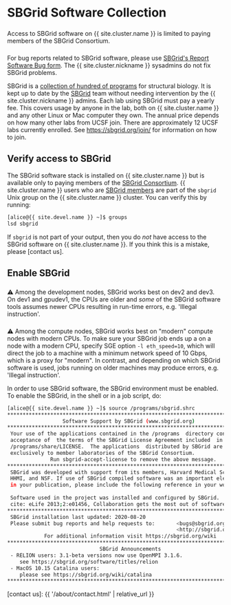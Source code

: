 # SBGrid Software Collection

<div class="alert alert-warning" role="alert" style="margin-top: 3ex">
Access to SBGrid software on {{ site.cluster.name }} is limited to paying members of the SBGrid Consortium.
</div>

<div class="alert alert-warning" role="alert" style="margin-top: 3ex">
For bug reports related to SBGrid software, please use <a href="https://sbgrid.org/help/?tab=bug">SBGrid's Report Software Bug form</a>.  The {{ site.cluster.nickname }} sysadmins do not fix SBGrid problems.
</div>

SBGrid is a [collection of hundred of programs](https://sbgrid.org/software/) for structural biology. It is kept up to date by the [SBGrid] team without needing intervention by the {{ site.cluster.nickname }} admins. Each lab using SBGrid must pay a yearly fee. This covers usage by anyone in the lab, both on {{ site.cluster.name }} and any other Linux or Mac computer they own. The annual price depends on how many other labs from UCSF join. There are approximately 12 UCSF labs currently enrolled. See <https://sbgrid.org/join/> for information on how to join.


## Verify access to SBGrid

The SBGrid software stack is installed on {{ site.cluster.name }} but is available only to paying members of the [SBGrid Consortium](https://sbgrid.org/join/).  {{ site.cluster.name }} users who are [SBGrid members] are part of the `sbgrid` Unix group on the {{ site.cluster.name }} cluster.  You can verify this by running:

<!-- code-block label="groups" -->
```sh
[alice@{{ site.devel.name }} ~]$ groups
lsd sbgrid
```

If `sbgrid` is not part of your output, then you do _not_ have access to the SBGrid software on {{ site.cluster.name }}.  If you think this is a mistake, please [contact us].


## Enable SBGrid

<div class="alert alert-warning" role="alert" style="margin-top: 3ex">
<span>⚠️</span> Among the development nodes, SBGrid works best on dev2 and dev3.  On dev1 and gpudev1, the CPUs are older and <em>some</em> of the SBGrid software tools assumes newer CPUs resulting in run-time errors, e.g. 'Illegal instruction'.
</div>

<div class="alert alert-warning" role="alert" style="margin-top: 3ex">
<span>⚠️</span> Among the compute nodes, SBGrid works best on "modern" compute nodes with modern CPUs.  To make sure your SBGrid job ends up a on a node with a modern CPU, specify SGE option <code>-l eth_speed=10</code>, which will direct the job to a machine with a minimum network speed of 10 Gbps, which is a proxy for "modern".  In contrast, and depending on which SBGrid software is used, jobs running on older machines may produce errors, e.g. 'Illegal instruction'.
</div>

In order to use SBGrid software, the SBGrid environment must be enabled.  To enable the SBGrid, in the shell or in a job script, do:

<!-- code-block label="sbgrid" -->
```sh
[alice@{{ site.devel.name }} ~]$ source /programs/sbgrid.shrc
********************************************************************************
                  Software Support by SBGrid (www.sbgrid.org)
********************************************************************************
 Your use of the applications contained in the /programs  directory constitutes
 acceptance of  the terms of the SBGrid License Agreement included  in the file
 /programs/share/LICENSE.  The applications  distributed by SBGrid are licensed
 exclusively to member laboratories of the SBGrid Consortium.
              Run sbgrid-accept-license to remove the above message.  
********************************************************************************
 SBGrid was developed with support from its members, Harvard Medical School,    
 HHMI, and NSF. If use of SBGrid compiled software was an important element     
 in your publication, please include the following reference in your work:      
                                                                                      
 Software used in the project was installed and configured by SBGrid.                   
 cite: eLife 2013;2:e01456, Collaboration gets the most out of software.                
********************************************************************************
 SBGrid installation last updated: 2020-08-20
 Please submit bug reports and help requests to:       <bugs@sbgrid.org>  or
                                                       <http://sbgrid.org/bugs>
            For additional information visit https://sbgrid.org/wiki
********************************************************************************
                              SBGrid Announcements
 - RELION users: 3.1-beta versions now use OpenMPI 3.1.6. 
    see https://sbgrid.org/software/titles/relion 
 - MacOS 10.15 Catalina users: 
    please see https://sbgrid.org/wiki/catalina 
******************************************************************************** 
```


[SBGrid]: https://sbgrid.org/
[SBGrid members]: https://sbgrid.org/members/order/-institutions/
[contact us]: {{ '/about/contact.html' | relative_url }}

<style>
dt {
  margin-top: 1ex;
}
</style>  
